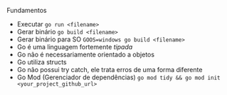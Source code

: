 Fundamentos

- Executar `go run <filename>`
- Gerar binário `go build <filename>`
- Gerar binário para SO `GOOS=windows go build <filename>`
- Go é uma linguagem fortemente *tipada*
- Go não é necessariamente orientado a objetos
- Go utiliza structs
- Go não possui try catch, ele trata erros de uma forma diferente
- Go Mod (Gerenciador de dependências) `go mod tidy && go mod init <your_project_github_url>`